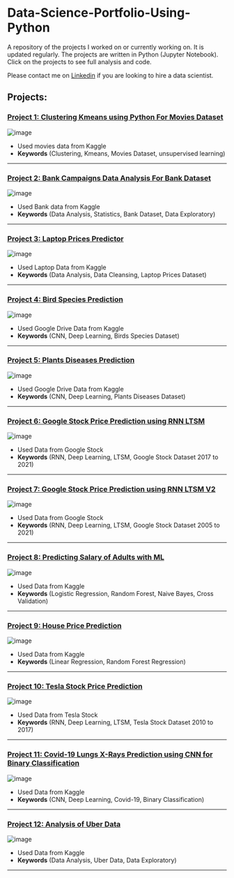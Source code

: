 # Data-Science-Portfolio-Using-Python
 
A repository of the projects I worked on or currently working on. It is updated regularly. The projects are written in Python (Jupyter Notebook). Click on the projects to see full analysis and code.

Please contact me on [Linkedin](https://www.linkedin.com/in/mostafafakhra) if you are looking to hire a data scientist.
 
## Projects:

###  [Project 1: Clustering Kmeans using Python For Movies Dataset](https://github.com/mostafafakhra/Data-Science-Portfolio-Using-Python/blob/main/Clustering/Clustering-Kmeans-using-Python-For-Movies-Dataset/Movies%20Dataset.ipynb)
![image](https://github.com/mostafafakhra/Data-Science-Portfolio-Using-Python/blob/main/Clustering/Clustering-Kmeans-using-Python-For-Movies-Dataset/1.png)
* Used movies data from Kaggle
* **Keywords** (Clustering, Kmeans, Movies Dataset, unsupervised learning)

---

###  [Project 2: Bank Campaigns Data Analysis For Bank Dataset](https://github.com/mostafafakhra/Data-Science-Portfolio-Using-Python/blob/main/Data%20Analysis/Bank%20Campaigns/Bank%20Campaigns%20Data%20Analysis.ipynb)
![image](https://github.com/mostafafakhra/Data-Science-Portfolio-Using-Python/blob/main/Data%20Analysis/Bank%20Campaigns/1.jpg)
* Used Bank data from Kaggle
* **Keywords** (Data Analysis, Statistics, Bank Dataset, Data Exploratory)

---

###  [Project 3: Laptop Prices Predictor](https://github.com/mostafafakhra/Data-Science-Portfolio-Using-Python/blob/main/Laptop%20Prices%20Predictor/Laptop%20Price%20Predictor.ipynb)
![image](https://github.com/mostafafakhra/Data-Science-Portfolio-Using-Python/blob/main/Laptop%20Prices%20Predictor/1.jpg)
* Used Laptop Data from Kaggle
* **Keywords** (Data Analysis, Data Cleansing, Laptop Prices Dataset)

---

###  [Project 4: Bird Species Prediction](https://github.com/mostafafakhra/Data-Science-Portfolio-Using-Python/blob/main/Bird%20Species%20Prediction/Bird_Species_Prediction.ipynb)
![image](https://github.com/mostafafakhra/Data-Science-Portfolio-Using-Python/blob/main/Bird%20Species%20Prediction/Screenshot%202022-05-27%20191051.jpg)
* Used Google Drive Data from Kaggle
* **Keywords** (CNN, Deep Learning, Birds Species Dataset)

---

###  [Project 5: Plants Diseases Prediction](https://github.com/mostafafakhra/Data-Science-Portfolio-Using-Python/blob/main/Plant%20Diseases%20Prediction/Plant_Diseases_Prediction_using_CNN.ipynb)
![image](https://github.com/mostafafakhra/Data-Science-Portfolio-Using-Python/blob/main/Plant%20Diseases%20Prediction/Plants%20Sample%20Image.jpg)
* Used Google Drive Data from Kaggle
* **Keywords** (CNN, Deep Learning, Plants Diseases Dataset)

---

###  [Project 6: Google Stock Price Prediction using RNN LTSM](https://github.com/mostafafakhra/Data-Science-Portfolio-Using-Python/blob/main/Google%20Stock%20Price%20Prediction%20using%20RNN%20LTSM/Google_Stock_Price_Prediction_using_RNN.ipynb)
![image](https://github.com/mostafafakhra/Data-Science-Portfolio-Using-Python/blob/main/Google%20Stock%20Price%20Prediction%20using%20RNN%20LTSM/Screenshot%202022-06-27%20054208.jpg)
* Used Data from Google Stock
* **Keywords** (RNN, Deep Learning, LTSM, Google Stock Dataset 2017 to 2021)

---

###  [Project 7: Google Stock Price Prediction using RNN LTSM V2](https://github.com/mostafafakhra/Data-Science-Portfolio-Using-Python/blob/main/Google_Stock_Price_Prediction_using_RNN_LTSM_V2/Google_Stock_Price_Prediction_using_RNN_LTSM_V2.ipynb)
![image](https://github.com/mostafafakhra/Data-Science-Portfolio-Using-Python/blob/main/Google_Stock_Price_Prediction_using_RNN_LTSM_V2/Screenshot%202022-07-11%20073646.jpg)
* Used Data from Google Stock
* **Keywords** (RNN, Deep Learning, LTSM, Google Stock Dataset 2005 to 2021)

---

###  [Project 8: Predicting Salary of Adults with ML](https://github.com/mostafafakhra/Data-Science-Portfolio-Using-Python/blob/main/Predicting%20Salary%20of%20Adults%20with%20ML/Predicting%20Salary%20of%20Adults%20with%20ML.ipynb)
![image](https://github.com/mostafafakhra/Data-Science-Portfolio-Using-Python/blob/main/Predicting%20Salary%20of%20Adults%20with%20ML/1_VK1P0hRUybzuBUBm852pfA.png)
* Used Data from Kaggle
* **Keywords** (Logistic Regression, Random Forest, Naive Bayes, Cross Validation)

---

###  [Project 9: House Price Prediction](https://github.com/mostafafakhra/Data-Science-Portfolio-Using-Python/blob/main/House%20Price%20Prediction/House%20Price%20Prediction.ipynb)
![image](https://github.com/mostafafakhra/Data-Science-Portfolio-Using-Python/blob/main/House%20Price%20Prediction/1_D6s2K1y7kjE14swcgITB1w.png)
* Used Data from Kaggle
* **Keywords** (Linear Regression, Random Forest Regression)

---

###  [Project 10: Tesla Stock Price Prediction](https://github.com/mostafafakhra/Data-Science-Portfolio-Using-Python/blob/main/Tesla%20Stock%20Price%20Prediction/Tesla_Stock_Price_Prediction.ipynb)
![image](https://github.com/mostafafakhra/Data-Science-Portfolio-Using-Python/blob/main/Tesla%20Stock%20Price%20Prediction/Screenshot%202022-08-17%20063650.jpg)
* Used Data from Tesla Stock
* **Keywords** (RNN, Deep Learning, LTSM, Tesla Stock Dataset 2010 to 2017)

---

###  [Project 11: Covid-19 Lungs X-Rays Prediction using CNN for Binary Classification](https://github.com/mostafafakhra/Data-Science-Portfolio-Using-Python/blob/main/Covid-19%20Lungs%20X-Rays%20Prediction%20using%20CNN%20for%20Binary%20Classification/Covid_19_Lungs_X_Rays_Prediction_using_CNN_for_Binary_Classification.ipynb)
![image](https://github.com/mostafafakhra/Data-Science-Portfolio-Using-Python/blob/main/Covid-19%20Lungs%20X-Rays%20Prediction%20using%20CNN%20for%20Binary%20Classification/Screenshot%202022-08-17%20064255.jpg)
* Used Data from Kaggle
* **Keywords** (CNN, Deep Learning, Covid-19, Binary Classification)

---

###  [Project 12: Analysis of Uber Data](https://github.com/mostafafakhra/Data-Science-Portfolio-Using-Python/blob/main/Analysis%20of%20Uber%20Data/Analysis%20of%20Uber%20Data.ipynb)
![image](https://github.com/mostafafakhra/Data-Science-Portfolio-Using-Python/blob/main/Analysis%20of%20Uber%20Data/Screenshot%202022-08-22%20004007.jpg)
* Used Data from Kaggle
* **Keywords** (Data Analysis, Uber Data, Data Exploratory)

---

